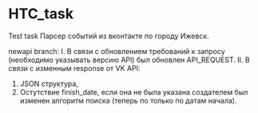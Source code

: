 # HTC_task
Test task
Парсер событий из вконтакте по городу Ижевск.

newapi branch:
I.  В связи с обновлением требований к запросу (необходимо указывать версию API) был обновлен API_REQUEST.
II. В связи с изменным response от VK API:
  1. JSON структура, 
  2. Остутствие finish_date, если она не была указана создателем
    был изменен алгоритм поиска (теперь по только по датам начала).
